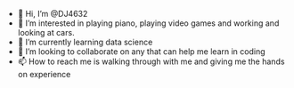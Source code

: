 - 👋 Hi, I’m @DJ4632
- 👀 I’m interested in playing piano, playing video games and working and looking at cars.
- 🌱 I’m currently learning data science 
- 💞️ I’m looking to collaborate on any that can help me learn in coding 
- 📫 How to reach me is walking through with me and giving me the hands on experience 

<!---
DJ4632/DJ4632 is a ✨ special ✨ repository because its `README.md` (this file) appears on your GitHub profile.
You can click the Preview link to take a look at your changes.
--->

